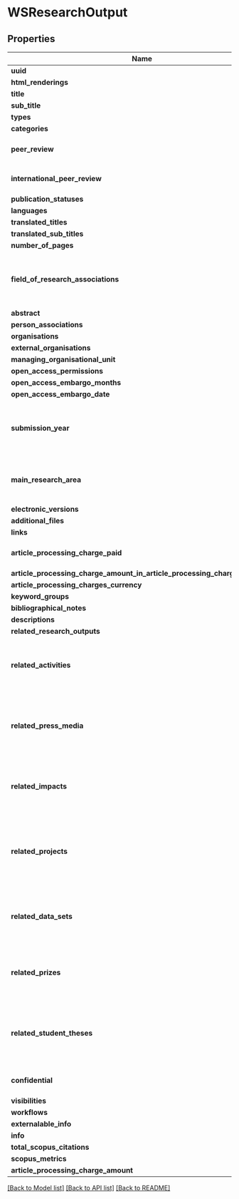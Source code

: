 # WSResearchOutput

## Properties
Name | Type | Description | Notes
------------ | ------------- | ------------- | -------------
**uuid** | **str** |  | [optional] 
**html_renderings** | [**list[WSHtmlRendering]**](WSHtmlRendering.md) |  | [optional] 
**title** | **str** |  | [optional] 
**sub_title** | **str** |  | [optional] 
**types** | [**list[WSClassification]**](WSClassification.md) |  | [optional] 
**categories** | [**list[WSClassification]**](WSClassification.md) |  | [optional] 
**peer_review** | **bool** |  | [optional] [default to False]
**international_peer_review** | **bool** |  | [optional] [default to False]
**publication_statuses** | [**list[WSPublicationStatus]**](WSPublicationStatus.md) |  | [optional] 
**languages** | [**list[WSClassification]**](WSClassification.md) |  | [optional] 
**translated_titles** | [**list[WSLocalizedString]**](WSLocalizedString.md) |  | [optional] 
**translated_sub_titles** | [**list[WSLocalizedString]**](WSLocalizedString.md) |  | [optional] 
**number_of_pages** | **int** |  | [optional] 
**field_of_research_associations** | [**list[WSERA2015FieldOfResearchAssociation]**](WSERA2015FieldOfResearchAssociation.md) | Only available when the ERA module is enabled | [optional] 
**abstract** | **list[str]** |  | [optional] 
**person_associations** | [**list[WSClassifiedAuthorAssociation]**](WSClassifiedAuthorAssociation.md) |  | [optional] 
**organisations** | [**list[WSOrganisationRef]**](WSOrganisationRef.md) |  | [optional] 
**external_organisations** | [**list[WSExternalOrganisationRef]**](WSExternalOrganisationRef.md) |  | [optional] 
**managing_organisational_unit** | [**WSOrganisationRef**](WSOrganisationRef.md) |  | [optional] 
**open_access_permissions** | [**list[WSClassification]**](WSClassification.md) |  | [optional] 
**open_access_embargo_months** | **int** |  | [optional] 
**open_access_embargo_date** | **datetime** |  | [optional] 
**submission_year** | **int** | Only available when this field has been enabled | [optional] 
**main_research_area** | [**list[WSClassification]**](WSClassification.md) | Only available when the BFI module is enabled | [optional] 
**electronic_versions** | [**list[WSElectronicVersionAssociation]**](WSElectronicVersionAssociation.md) |  | [optional] 
**additional_files** | [**list[WSElectronicVersionAdditionalFileAssociation]**](WSElectronicVersionAdditionalFileAssociation.md) |  | [optional] 
**links** | [**list[WSLink]**](WSLink.md) |  | [optional] 
**article_processing_charge_paid** | **bool** |  | [optional] [default to False]
**article_processing_charge_amount_in_article_processing_charge_currency** | **float** |  | [optional] 
**article_processing_charges_currency** | [**list[WSClassification]**](WSClassification.md) |  | [optional] 
**keyword_groups** | [**list[WSKeywordGroup]**](WSKeywordGroup.md) |  | [optional] 
**bibliographical_notes** | [**list[WSLocalizedString]**](WSLocalizedString.md) |  | [optional] 
**descriptions** | [**list[WSClassifiedLocalizedValue]**](WSClassifiedLocalizedValue.md) |  | [optional] 
**related_research_outputs** | [**list[WSResearchOutputRef]**](WSResearchOutputRef.md) |  | [optional] 
**related_activities** | [**list[WSActivityRef]**](WSActivityRef.md) | Only available when the Activity module is enabled | [optional] 
**related_press_media** | [**list[WSPressMediaRef]**](WSPressMediaRef.md) | Only available when the Press / Media module is enabled | [optional] 
**related_impacts** | [**list[WSImpactRef]**](WSImpactRef.md) | Only available when the Impact module is enabled | [optional] 
**related_projects** | [**list[WSUPMProjectRef]**](WSUPMProjectRef.md) | Only available when the Unified Project Model module is enabled | [optional] 
**related_data_sets** | [**list[WSDataSetRef]**](WSDataSetRef.md) | Only available when the DataSet module is enabled | [optional] 
**related_prizes** | [**list[WSPrizeRef]**](WSPrizeRef.md) | Only available when the Prize module is enabled | [optional] 
**related_student_theses** | [**list[WSStudentThesisRef]**](WSStudentThesisRef.md) | Only available when the Student Thesis module is enabled | [optional] 
**confidential** | **bool** |  | [optional] [default to False]
**visibilities** | [**list[WSVisibility]**](WSVisibility.md) |  | [optional] 
**workflows** | [**list[WSWorkflow]**](WSWorkflow.md) |  | [optional] 
**externalable_info** | [**WSExternalableInformation**](WSExternalableInformation.md) |  | [optional] 
**info** | [**WSContentInformation**](WSContentInformation.md) |  | [optional] 
**total_scopus_citations** | **int** |  | [optional] 
**scopus_metrics** | [**list[WSResearchOutputMetric]**](WSResearchOutputMetric.md) |  | [optional] 
**article_processing_charge_amount** | **float** |  | [optional] 

[[Back to Model list]](../README.md#documentation-for-models) [[Back to API list]](../README.md#documentation-for-api-endpoints) [[Back to README]](../README.md)


